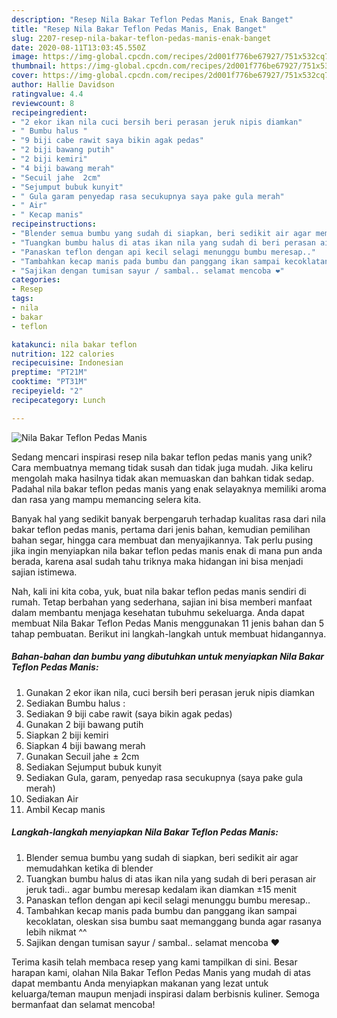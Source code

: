 ```yaml
---
description: "Resep Nila Bakar Teflon Pedas Manis, Enak Banget"
title: "Resep Nila Bakar Teflon Pedas Manis, Enak Banget"
slug: 2207-resep-nila-bakar-teflon-pedas-manis-enak-banget
date: 2020-08-11T13:03:45.550Z
image: https://img-global.cpcdn.com/recipes/2d001f776be67927/751x532cq70/nila-bakar-teflon-pedas-manis-foto-resep-utama.jpg
thumbnail: https://img-global.cpcdn.com/recipes/2d001f776be67927/751x532cq70/nila-bakar-teflon-pedas-manis-foto-resep-utama.jpg
cover: https://img-global.cpcdn.com/recipes/2d001f776be67927/751x532cq70/nila-bakar-teflon-pedas-manis-foto-resep-utama.jpg
author: Hallie Davidson
ratingvalue: 4.4
reviewcount: 8
recipeingredient:
- "2 ekor ikan nila cuci bersih beri perasan jeruk nipis diamkan"
- " Bumbu halus "
- "9 biji cabe rawit saya bikin agak pedas"
- "2 biji bawang putih"
- "2 biji kemiri"
- "4 biji bawang merah"
- "Secuil jahe  2cm"
- "Sejumput bubuk kunyit"
- " Gula garam penyedap rasa secukupnya saya pake gula merah"
- " Air"
- " Kecap manis"
recipeinstructions:
- "Blender semua bumbu yang sudah di siapkan, beri sedikit air agar memudahkan ketika di blender"
- "Tuangkan bumbu halus di atas ikan nila yang sudah di beri perasan air jeruk tadi.. agar bumbu meresap kedalam ikan diamkan ±15 menit"
- "Panaskan teflon dengan api kecil selagi menunggu bumbu meresap.."
- "Tambahkan kecap manis pada bumbu dan panggang ikan sampai kecoklatan, oleskan sisa bumbu saat memanggang bunda agar rasanya lebih nikmat ^^"
- "Sajikan dengan tumisan sayur / sambal.. selamat mencoba ❤️"
categories:
- Resep
tags:
- nila
- bakar
- teflon

katakunci: nila bakar teflon 
nutrition: 122 calories
recipecuisine: Indonesian
preptime: "PT21M"
cooktime: "PT31M"
recipeyield: "2"
recipecategory: Lunch

---
```



![Nila Bakar Teflon Pedas Manis](https://img-global.cpcdn.com/recipes/2d001f776be67927/751x532cq70/nila-bakar-teflon-pedas-manis-foto-resep-utama.jpg)

Sedang mencari inspirasi resep nila bakar teflon pedas manis yang unik? Cara membuatnya memang tidak susah dan tidak juga mudah. Jika keliru mengolah maka hasilnya tidak akan memuaskan dan bahkan tidak sedap. Padahal nila bakar teflon pedas manis yang enak selayaknya memiliki aroma dan rasa yang mampu memancing selera kita.

Banyak hal yang sedikit banyak berpengaruh terhadap kualitas rasa dari nila bakar teflon pedas manis, pertama dari jenis bahan, kemudian pemilihan bahan segar, hingga cara membuat dan menyajikannya. Tak perlu pusing jika ingin menyiapkan nila bakar teflon pedas manis enak di mana pun anda berada, karena asal sudah tahu triknya maka hidangan ini bisa menjadi sajian istimewa.




Nah, kali ini kita coba, yuk, buat nila bakar teflon pedas manis sendiri di rumah. Tetap berbahan yang sederhana, sajian ini bisa memberi manfaat dalam membantu menjaga kesehatan tubuhmu sekeluarga. Anda dapat membuat Nila Bakar Teflon Pedas Manis menggunakan 11 jenis bahan dan 5 tahap pembuatan. Berikut ini langkah-langkah untuk membuat hidangannya.

<!--inarticleads1-->

##### Bahan-bahan dan bumbu yang dibutuhkan untuk menyiapkan Nila Bakar Teflon Pedas Manis:

1. Gunakan 2 ekor ikan nila, cuci bersih beri perasan jeruk nipis diamkan
1. Sediakan  Bumbu halus :
1. Sediakan 9 biji cabe rawit (saya bikin agak pedas)
1. Gunakan 2 biji bawang putih
1. Siapkan 2 biji kemiri
1. Siapkan 4 biji bawang merah
1. Gunakan Secuil jahe ± 2cm
1. Sediakan Sejumput bubuk kunyit
1. Sediakan  Gula, garam, penyedap rasa secukupnya (saya pake gula merah)
1. Sediakan  Air
1. Ambil  Kecap manis




<!--inarticleads2-->

##### Langkah-langkah menyiapkan Nila Bakar Teflon Pedas Manis:

1. Blender semua bumbu yang sudah di siapkan, beri sedikit air agar memudahkan ketika di blender
1. Tuangkan bumbu halus di atas ikan nila yang sudah di beri perasan air jeruk tadi.. agar bumbu meresap kedalam ikan diamkan ±15 menit
1. Panaskan teflon dengan api kecil selagi menunggu bumbu meresap..
1. Tambahkan kecap manis pada bumbu dan panggang ikan sampai kecoklatan, oleskan sisa bumbu saat memanggang bunda agar rasanya lebih nikmat ^^
1. Sajikan dengan tumisan sayur / sambal.. selamat mencoba ❤️




Terima kasih telah membaca resep yang kami tampilkan di sini. Besar harapan kami, olahan Nila Bakar Teflon Pedas Manis yang mudah di atas dapat membantu Anda menyiapkan makanan yang lezat untuk keluarga/teman maupun menjadi inspirasi dalam berbisnis kuliner. Semoga bermanfaat dan selamat mencoba!
